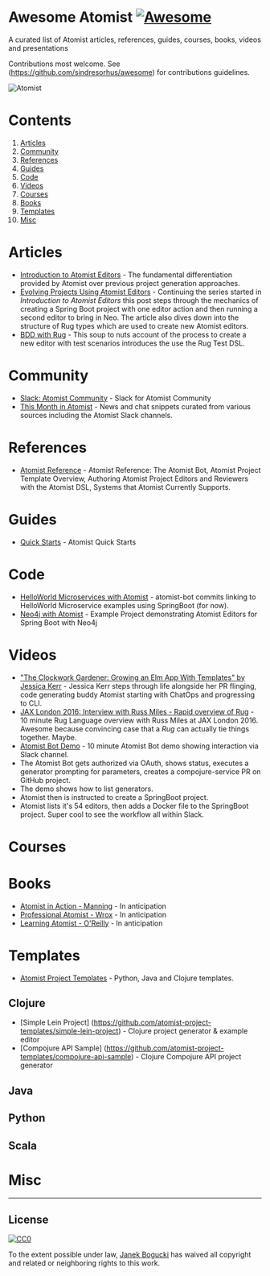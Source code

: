 # Awesome Atomist  [![Awesome](https://cdn.rawgit.com/sindresorhus/awesome/d7305f38d29fed78fa85652e3a63e154dd8e8829/media/badge.svg)](https://github.com/sindresorhus/awesome)

A curated list of Atomist articles, references, guides, courses, books, videos and presentations

Contributions most welcome. See (https://github.com/sindresorhus/awesome) for contributions guidelines.

![Atomist](https://pbs.twimg.com/profile_images/708279517899563008/FcOUbYXB.jpg)

# Contents

1. [Articles](#articles)
2. [Community](#community)
3. [References](#references)
4. [Guides](#guides)
5. [Code](#code)
6. [Videos](#videos)
7. [Courses](#courses)
8. [Books](#books)
9. [Templates](#templates)
10. [Misc](#misc)

# Articles

* [Introduction to Atomist Editors](https://medium.com/the-composition/software-that-writes-and-evolves-software-953578a6fc36#.abvq9g980) - The fundamental differentiation provided by Atomist over previous project generation approaches.
* [Evolving Projects Using Atomist Editors](https://medium.com/the-composition/evolving-projects-using-atomist-editors-fd3b1f057c86#.7i0nx3env) - Continuing the series started in *Introduction to Atomist Editors* this post steps through the mechanics of creating a Spring Boot project with one editor action and then running a second editor to bring in Neo. The article also dives down into the structure of Rug types which are used to create new Atomist editors.
* [BDD with Rug](https://medium.com/the-composition/bdd-with-rug-371e85d7a1a9#.p2feulni0) - This soup to nuts account of the process to create a new editor with test scenarios introduces the use the Rug Test DSL.

# Community

* [Slack: Atomist Community](https://atomist-community.slack.com/) - Slack for Atomist Community
* [This Month in Atomist](this-month-in-atomist/this-month-in-atomist-2016-10.md) - News and chat snippets curated from various sources including the Atomist Slack channels.

# References

* [Atomist Reference](http://docs.atomist.com/reference-docs/) - Atomist Reference: The Atomist Bot, Atomist Project Template Overview, Authoring Atomist Project Editors and Reviewers with the Atomist DSL, Systems that Atomist Currently Supports.

# Guides

* [Quick Starts](http://docs.atomist.com/quick-starts/) - Atomist Quick Starts

# Code

* [HelloWorld Microservices with Atomist](https://github.com/atomist-bot) - atomist-bot commits linking to HelloWorld Microservice examples using SpringBoot (for now). 
* [Neo4j with Atomist](https://github.com/neo4j-examples/atomist-spring-neo4j) - Example Project demonstrating Atomist Editors for Spring Boot with Neo4j

# Videos

* ["The Clockwork Gardener: Growing an Elm App With Templates" by Jessica Kerr](https://youtu.be/jJ4e6cIBgYM?list=PLglJM3BYAMPH2zuz1nbKHQyeawE4SN0Cd) - Jessica Kerr steps through life alongside her PR flinging, code generating buddy Atomist starting with ChatOps and progressing to CLI. 
* [JAX London 2016: Interview with Russ Miles - Rapid overview of Rug](https://youtu.be/S_E77jz0yCg) - 10 minute Rug Language overview with Russ Miles at JAX London 2016. Awesome because convincing case that a _Rug_ can actually tie things together. Maybe.
* [Atomist Bot Demo](https://www.youtube.com/watch?v=B_x43nPoDH4) - 10 minute Atomist Bot demo showing interaction via Slack channel.
 * The Atomist Bot gets authorized via OAuth, shows status, executes a generator prompting for parameters, creates a compojure-service PR on GitHub project.
 * The demo shows how to list generators.
  * Atomist then is instructed to create a SpringBoot project.
  * Atomist lists it's 54 editors, then adds a Docker file to the SpringBoot project.
Super cool to see the workflow all within Slack.

# Courses

# Books

* [Atomist in Action - Manning](https://www.manning.com/books/atomist-in-action) - In anticipation
* [Professional Atomist - Wrox](http://www.wrox.com/WileyCDA/Section/id-WROX_SEARCH_RESULT.html?query=Professional%20Atomist) - In anticipation
* [Learning Atomist - O'Reilly](https://ssearch.oreilly.com/?q=learning+atomist) - In anticipation

# Templates

* [Atomist Project Templates](https://github.com/atomist-project-templates) - Python, Java and Clojure templates.

## Clojure

* [Simple Lein Project] (https://github.com/atomist-project-templates/simple-lein-project) - Clojure project generator & example editor
* [Compojure API Sample] (https://github.com/atomist-project-templates/compojure-api-sample) - Clojure Compojure API project generator

## Java

## Python

## Scala

# Misc

---

## License

[![CC0](http://i.creativecommons.org/p/zero/1.0/88x31.png)](http://creativecommons.org/publicdomain/zero/1.0/)

To the extent possible under law, [Janek Bogucki](https://twitter.com/janekdb) has waived all copyright and related or neighboring rights to this work.
